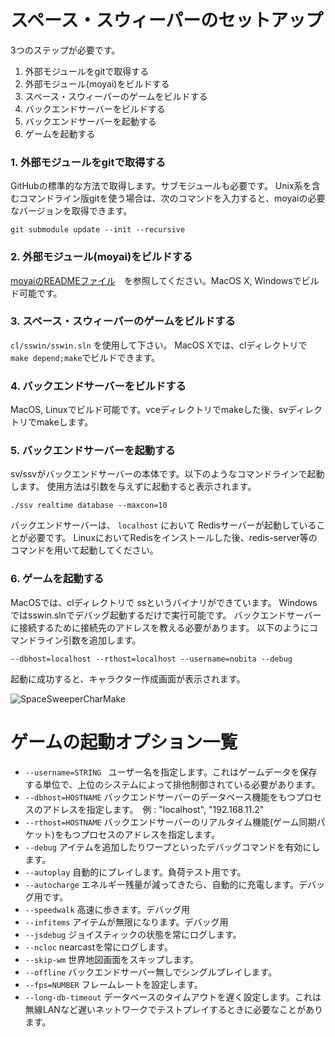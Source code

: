 スペース・スウィーパーのセットアップ
====

3つのステップが必要です。

1. 外部モジュールをgitで取得する
2. 外部モジュール(moyai)をビルドする
3. スペース・スウィーパーのゲームをビルドする
4. バックエンドサーバーをビルドする
5. バックエンドサーバーを起動する
6. ゲームを起動する


### 1. 外部モジュールをgitで取得する
GitHubの標準的な方法で取得します。サブモジュールも必要です。
Unix系を含むコマンドライン版gitを使う場合は、次のコマンドを入力すると、moyaiの必要なバージョンを取得できます。

~~~
git submodule update --init --recursive
~~~


### 2. 外部モジュール(moyai)をビルドする
[moyaiのREADMEファイル](https://github.com/kengonakajima/moyai)　を参照してください。MacOS X, Windowsでビルド可能です。

### 3. スペース・スウィーパーのゲームをビルドする
```cl/sswin/sswin.sln``` を使用して下さい。
MacOS Xでは、clディレクトリで ```make depend;make```でビルドできます。

### 4. バックエンドサーバーをビルドする
MacOS, Linuxでビルド可能です。vceディレクトリでmakeした後、svディレクトリでmakeします。

### 5. バックエンドサーバーを起動する
sv/ssvがバックエンドサーバーの本体です。以下のようなコマンドラインで起動します。
使用方法は引数を与えずに起動すると表示されます。

~~~
./ssv realtime database --maxcon=10
~~~

バックエンドサーバーは、
```localhost``` において Redisサーバーが起動していることが必要です。
LinuxにおいてRedisをインストールした後、redis-server等のコマンドを用いて起動してください。

### 6. ゲームを起動する
MacOSでは、clディレクトリで ssというバイナリができています。
Windowsではsswin.slnでデバッグ起動するだけで実行可能です。
バックエンドサーバーに接続するために接続先のアドレスを教える必要があります。
以下のようにコマンドライン引数を追加します。

~~~
--dbhost=localhost --rthost=localhost --username=nobita --debug
~~~

起動に成功すると、キャラクター作成画面が表示されます。

![SpaceSweeperCharMake](images/ss_charmake.png)


ゲームの起動オプション一覧
====

- ```--username=STRING ```  ユーザー名を指定します。これはゲームデータを保存する単位で、上位のシステムによって排他制御されている必要があります。
- ```--dbhost=HOSTNAME``` バックエンドサーバーのデータベース機能をもつプロセスのアドレスを指定します。　例 : "localhost", "192.168.11.2"
- ```--rthost=HOSTNAME``` バックエンドサーバーのリアルタイム機能(ゲーム同期パケット)をもつプロセスのアドレスを指定します。
- ```--debug``` アイテムを追加したりワープといったデバッグコマンドを有効にします。
- ```--autoplay``` 自動的にプレイします。負荷テスト用です。
- ```--autocharge``` エネルギー残量が減ってきたら、自動的に充電します。デバッグ用です。
- ```--speedwalk``` 高速に歩きます。デバッグ用
- ```--infitems``` アイテムが無限になります。デバッグ用
- ```--jsdebug``` ジョイスティックの状態を常にログします。
- ```--ncloc``` nearcastを常にログします。
- ```--skip-wm``` 世界地図画面をスキップします。
- ```--offline``` バックエンドサーバー無しでシングルプレイします。
- ```--fps=NUMBER``` フレームレートを設定します。
- ```--long-db-timeout``` データベースのタイムアウトを遅く設定します。これは無線LANなど遅いネットワークでテストプレイするときに必要なことがあります。



























